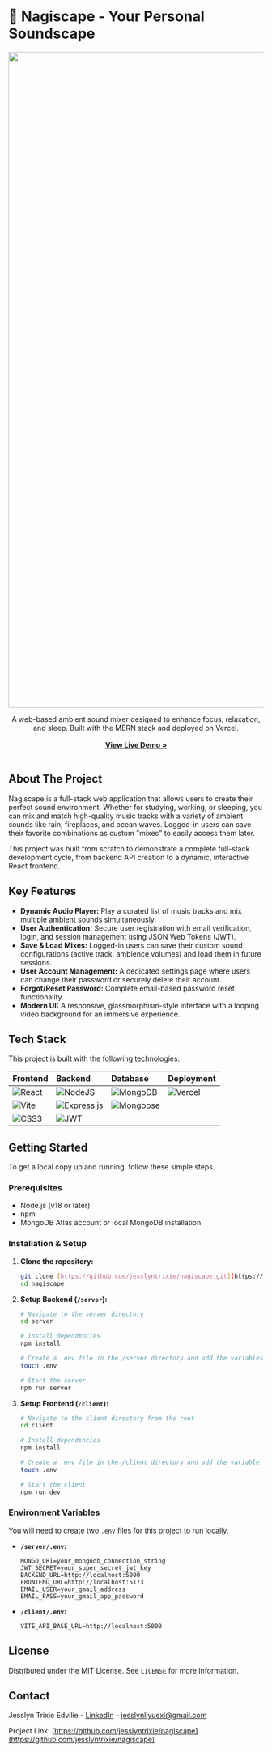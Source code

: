 # 🎵 Nagiscape - Your Personal Soundscape

<p align="center">
  <img width="2501" height="1297" alt="image" src="https://github.com/user-attachments/assets/cfc4b0a0-b44d-45eb-bec7-5c1bf9ad2349" />
</p>

<p align="center">
  A web-based ambient sound mixer designed to enhance focus, relaxation, and sleep. Built with the MERN stack and deployed on Vercel.
  <br />
  <br />
  <a href="https://nagiscape.vercel.app/"><strong>View Live Demo »</strong></a>
  <br />
  <br />
</p>


## About The Project

Nagiscape is a full-stack web application that allows users to create their perfect sound environment. Whether for studying, working, or sleeping, you can mix and match high-quality music tracks with a variety of ambient sounds like rain, fireplaces, and ocean waves. Logged-in users can save their favorite combinations as custom "mixes" to easily access them later.

This project was built from scratch to demonstrate a complete full-stack development cycle, from backend API creation to a dynamic, interactive React frontend.


## Key Features

* **Dynamic Audio Player:** Play a curated list of music tracks and mix multiple ambient sounds simultaneously.
* **User Authentication:** Secure user registration with email verification, login, and session management using JSON Web Tokens (JWT).
* **Save & Load Mixes:** Logged-in users can save their custom sound configurations (active track, ambience volumes) and load them in future sessions.
* **User Account Management:** A dedicated settings page where users can change their password or securely delete their account.
* **Forgot/Reset Password:** Complete email-based password reset functionality.
* **Modern UI:** A responsive, glassmorphism-style interface with a looping video background for an immersive experience.


## Tech Stack

This project is built with the following technologies:

| Frontend | Backend | Database | Deployment |
| :--- | :--- | :--- | :--- |
| ![React](https://img.shields.io/badge/react-%2320232a.svg?style=for-the-badge&logo=react&logoColor=%2361DAFB) | ![NodeJS](https://img.shields.io/badge/node.js-6DA55F?style=for-the-badge&logo=node.js&logoColor=white) | ![MongoDB](https://img.shields.io/badge/MongoDB-%234ea94b.svg?style=for-the-badge&logo=mongodb&logoColor=white) | ![Vercel](https://img.shields.io/badge/vercel-%23000000.svg?style=for-the-badge&logo=vercel&logoColor=white) |
| ![Vite](https://img.shields.io/badge/vite-%23646CFF.svg?style=for-the-badge&logo=vite&logoColor=white) | ![Express.js](https://img.shields.io/badge/express.js-%23404d59.svg?style=for-the-badge&logo=express&logoColor=white) | ![Mongoose](https://img.shields.io/badge/Mongoose-880000?style=for-the-badge&logo=mongoose&logoColor=white) | |
| ![CSS3](https://img.shields.io/badge/css3-%231572B6.svg?style=for-the-badge&logo=css3&logoColor=white) | ![JWT](https://img.shields.io/badge/JWT-black?style=for-the-badge&logo=JSON%20web%20tokens) | | |


## Getting Started

To get a local copy up and running, follow these simple steps.

### Prerequisites

* Node.js (v18 or later)
* npm
* MongoDB Atlas account or local MongoDB installation

### Installation & Setup

1.  **Clone the repository:**
    ```sh
    git clone [https://github.com/jesslyntrixie/nagiscape.git](https://github.com/jesslyntrixie/nagiscape.git)
    cd nagiscape
    ```

2.  **Setup Backend (`/server`):**
    ```sh
    # Navigate to the server directory
    cd server

    # Install dependencies
    npm install

    # Create a .env file in the /server directory and add the variables below
    touch .env

    # Start the server
    npm run server
    ```

3.  **Setup Frontend (`/client`):**
    ```sh
    # Navigate to the client directory from the root
    cd client

    # Install dependencies
    npm install

    # Create a .env file in the /client directory and add the variable below
    touch .env

    # Start the client
    npm run dev
    ```

### Environment Variables

You will need to create two `.env` files for this project to run locally.

* **`/server/.env`:**
    ```
    MONGO_URI=your_mongodb_connection_string
    JWT_SECRET=your_super_secret_jwt_key
    BACKEND_URL=http://localhost:5000
    FRONTEND_URL=http://localhost:5173
    EMAIL_USER=your_gmail_address
    EMAIL_PASS=your_gmail_app_password
    ```

* **`/client/.env`:**
    ```
    VITE_API_BASE_URL=http://localhost:5000
    ```

## License

Distributed under the MIT License. See `LICENSE` for more information.

## Contact

Jesslyn Trixie Edvilie - [LinkedIn](https://www.linkedin.com/in/jesslyn-trixie-edvilie) - [jesslynliyuexi@gmail.com](jesslynliyuexi@gmail.com)

Project Link: [https://github.com/jesslyntrixie/nagiscape](https://github.com/jesslyntrixie/nagiscape)
